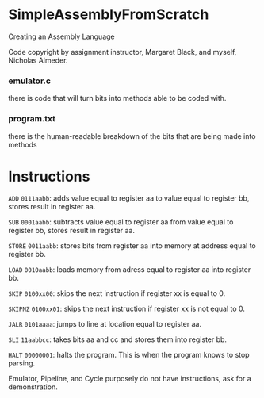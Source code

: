 # SimpleAssemblyFromScratch
Creating an Assembly Language

Code copyright by assignment instructor, Margaret Black, and myself, Nicholas Almeder.

<h3> emulator.c </h3>

there is code that will turn bits into methods able to be coded with.

<h3> program.txt </h3>

there is the human-readable breakdown of the bits that are being made into methods

# Instructions

```ADD``` ```0111aabb```: adds value equal to register aa to value equal to register bb, stores result in register aa.

```SUB``` ```0001aabb```: subtracts value equal to register aa from value equal to register bb, stores result in register aa.

```STORE``` ```0011aabb```: stores bits from register aa into memory at address equal to register bb.

```LOAD``` ```0010aabb```: loads memory from adress equal to register aa into register bb.

```SKIP``` ```0100xx00```: skips the next instruction if register xx is equal to 0.

```SKIPNZ``` ```0100xx01```: skips the next instruction if register xx is not equal to 0.

```JALR``` ```0101aaaa```: jumps to line at location equal to register aa.

```SLI``` ```11aabbcc```: takes bits aa and cc and stores them into register bb.

```HALT``` ```00000001```: halts the program. This is when the program knows to stop parsing.



Emulator, Pipeline, and Cycle purposely do not have instructions, ask for a demonstration.
